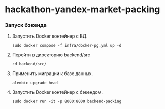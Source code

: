 # hackathon-yandex-market-packing

### Запуск бэкенда

1. Запустить Docker контейнер с БД.

    ```shell
    sudo docker compose -f infra/docker-pg.yml up -d
    ```

2. Перейти в директорию backend/src

    ```shell
    cd backend/src/
    ```

3. Применить миграции к базе данных.
   ```shell
   alembic upgrade head
   ```

4. Запустить Docker контейнер с бэкендом.

    ```shell
    sudo docker run -it -p 8000:8000 backend-packing
    ```